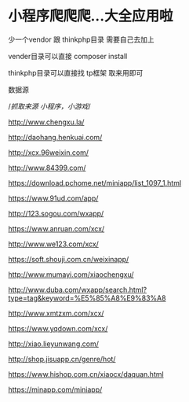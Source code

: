 小程序爬爬爬...大全应用啦
===============

少一个vendor 跟 thinkphp目录 需要自己去加上

vender目录可以直接   composer install

thinkphp目录可以直接找 tp框架 取来用即可




数据源

/*抓取来源  小程序，小游戏*/

http://www.chengxu.la/

http://daohang.henkuai.com/

http://xcx.96weixin.com/

http://www.84399.com/

https://download.pchome.net/miniapp/list_1097_1.html

https://www.91ud.com/app/

http://123.sogou.com/wxapp/

https://www.anruan.com/xcx/

http://www.we123.com/xcx/

https://soft.shouji.com.cn/weixinapp/

http://www.mumayi.com/xiaochengxu/

http://www.duba.com/wxapp/search.html?type=tag&keyword=%E5%85%A8%E9%83%A8

http://www.xmtzxm.com/xcx/

https://www.yqdown.com/xcx/

http://xiao.lieyunwang.com/

http://shop.jisuapp.cn/genre/hot/

https://www.hishop.com.cn/xiaocx/daquan.html

https://minapp.com/miniapp/



